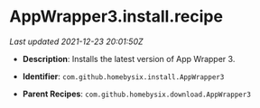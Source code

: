 # AppWrapper3.install.recipe

_Last updated 2021-12-23 20:01:50Z_

- **Description**: Installs the latest version of App Wrapper 3.

- **Identifier**: `com.github.homebysix.install.AppWrapper3`

- **Parent Recipes**: `com.github.homebysix.download.AppWrapper3`
